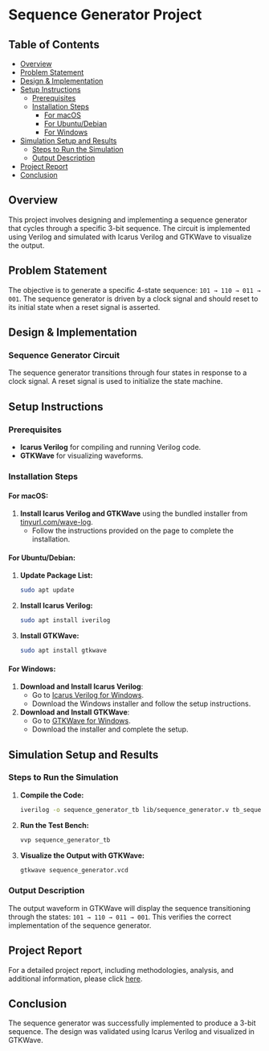 
# Sequence Generator Project

## Table of Contents
- [Overview](#overview)
- [Problem Statement](#problem-statement)
- [Design & Implementation](#design--implementation)
- [Setup Instructions](#setup-instructions)
  - [Prerequisites](#prerequisites)
  - [Installation Steps](#installation-steps)
    - [For macOS](#for-macos)
    - [For Ubuntu/Debian](#for-ubuntudebian)
    - [For Windows](#for-windows)
- [Simulation Setup and Results](#simulation-setup-and-results)
  - [Steps to Run the Simulation](#steps-to-run-the-simulation)
  - [Output Description](#output-description)
- [Project Report](#project-report)
- [Conclusion](#conclusion)

<!-- --- -->

## Overview
This project involves designing and implementing a sequence generator that cycles through a specific 3-bit sequence. The circuit is implemented using Verilog and simulated with Icarus Verilog and GTKWave to visualize the output.

<!-- --- -->

## Problem Statement
The objective is to generate a specific 4-state sequence: `101 → 110 → 011 → 001`. The sequence generator is driven by a clock signal and should reset to its initial state when a reset signal is asserted.

<!-- --- -->

## Design & Implementation

### Sequence Generator Circuit
The sequence generator transitions through four states in response to a clock signal. A reset signal is used to initialize the state machine.

<!-- --- -->

## Setup Instructions

### Prerequisites
- **Icarus Verilog** for compiling and running Verilog code.
- **GTKWave** for visualizing waveforms.

### Installation Steps

#### For macOS:
1. **Install Icarus Verilog and GTKWave** using the bundled installer from [tinyurl.com/wave-log](https://tinyurl.com/wave-log).
   - Follow the instructions provided on the page to complete the installation.

#### For Ubuntu/Debian:
1. **Update Package List:**
   ```bash
   sudo apt update
   ```
2. **Install Icarus Verilog:**
   ```bash
   sudo apt install iverilog
   ```
3. **Install GTKWave:**
   ```bash
   sudo apt install gtkwave
   ```

#### For Windows:
1. **Download and Install Icarus Verilog**:
   - Go to [Icarus Verilog for Windows](https://bleyer.org/icarus/).
   - Download the Windows installer and follow the setup instructions.
2. **Download and Install GTKWave**:
   - Go to [GTKWave for Windows](https://gtkwave.sourceforge.net/).
   - Download the installer and complete the setup.

<!-- --- -->

## Simulation Setup and Results

### Steps to Run the Simulation
1. **Compile the Code:** 
   ```bash
   iverilog -o sequence_generator_tb lib/sequence_generator.v tb_sequence_generator.v
   ```
2. **Run the Test Bench:** 
   ```bash
   vvp sequence_generator_tb
   ```
3. **Visualize the Output with GTKWave:**
   ```bash
   gtkwave sequence_generator.vcd
   ```

### Output Description
The output waveform in GTKWave will display the sequence transitioning through the states: `101 → 110 → 011 → 001`. This verifies the correct implementation of the sequence generator.

<!-- --- -->

## Project Report
For a detailed project report, including methodologies, analysis, and additional information, please click [here](./docs/Sequence%20Generator%20Documentation.pdf).

<!-- --- -->

## Conclusion
The sequence generator was successfully implemented to produce a 3-bit sequence. The design was validated using Icarus Verilog and visualized in GTKWave.

